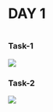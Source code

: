 <h1>DAY 1<h1>
  
<h3>Task-1</h3>
<img src="https://github.com/user-attachments/assets/eb059397-c907-4be0-a9a0-89aef8874aeb"/>

<h3>Task-2</h3>
<img src="https://github.com/user-attachments/assets/927ac605-34b0-477c-9dad-93f12d2089e8"/>
